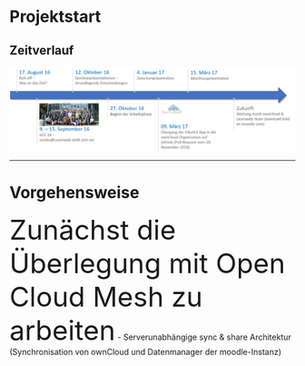 # Projektstart

## Zeitverlauf

<div>
<img alt="zeitstrahl" align="middle" src="images/zeitstrahl.png">
</div>

---

# Vorgehensweise

<font size="14">Zunächst die Überlegung mit Open Cloud Mesh zu arbeiten</font>
	- Serverunabhängige sync & share Architektur (Synchronisation von ownCloud und Datenmanager der moodle-Instanz)